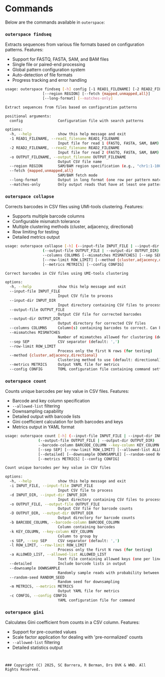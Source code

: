 # Commands

Below are the commands available in `outerspace`:

### `outerspace findseq`
Extracts sequences from various file formats based on configuration patterns. Features:
- Support for FASTQ, FASTA, SAM, and BAM files
- Single file or paired-end processing
- Global pattern configuration system
- Auto-detection of file formats
- Progress tracking and error handling

```bash
usage: outerspace findseq [-h] config [-1 READ1_FILENAME] [-2 READ2_FILENAME] [-o OUTPUT_FILENAME]
                 [--region REGION] [--fetch {mapped,unmapped,all}]
                 [--long-format] [--matches-only]

Extract sequences from files based on configuration patterns

positional arguments:
  config                Configuration file with search patterns

options:
  -h, --help            show this help message and exit
  -1 READ1_FILENAME, --read1_filename READ1_FILENAME
                        Input file for read 1 (FASTQ, FASTA, SAM, BAM) or single read file
  -2 READ2_FILENAME, --read2_filename READ2_FILENAME
                        Input file for read 2 (FASTQ, FASTA, SAM, BAM) for paired reads
  -o OUTPUT_FILENAME, --output_filename OUTPUT_FILENAME
                        Output CSV file name
  --region REGION       SAM/BAM region specification (e.g., "chr1:1-1000")
  --fetch {mapped,unmapped,all}
                        SAM/BAM fetch mode
  --long-format         Output in long format (one row per pattern match instead of one row per read)
  --matches-only        Only output reads that have at least one pattern match
```

### `outerspace collapse`
Corrects barcodes in CSV files using UMI-tools clustering. Features:
- Supports multiple barcode columns
- Configurable mismatch tolerance
- Multiple clustering methods (cluster, adjacency, directional)
- Row limiting for testing
- Detailed metrics output

```bash
usage: outerspace collapse [-h] (--input-file INPUT_FILE | --input-dir INPUT_DIR)
                 (--output-file OUTPUT_FILE | --output-dir OUTPUT_DIR)
                 --columns COLUMNS [--mismatches MISMATCHES] [--sep SEP]
                 [--row-limit ROW_LIMIT] [--method {cluster,adjacency,directional}]
                 [--metrics METRICS] [--config CONFIG]

Correct barcodes in CSV files using UMI-tools clustering

options:
  -h, --help            show this help message and exit
  --input-file INPUT_FILE
                        Input CSV file to process
  --input-dir INPUT_DIR
                        Input directory containing CSV files to process
  --output-file OUTPUT_FILE
                        Output CSV file for corrected barcodes
  --output-dir OUTPUT_DIR
                        Output directory for corrected CSV files
  --columns COLUMNS     Column(s) containing barcodes to correct. Can be a single column or comma-separated list
  --mismatches MISMATCHES
                        Number of mismatches allowed for clustering (default: 2)
  --sep SEP             CSV separator (default: ',')
  --row-limit ROW_LIMIT
                        Process only the first N rows (for testing)
  --method {cluster,adjacency,directional}
                        Clustering method to use (default: directional)
  --metrics METRICS     Output YAML file for metrics
  --config CONFIG       TOML configuration file containing command settings
```

### `outerspace count`
Counts unique barcodes per key value in CSV files. Features:
- Barcode and key column specification
- `--allowed-list` filtering
- Downsampling capability
- Detailed output with barcode lists
- Gini coefficient calculation for both barcodes and keys
- Metrics output in YAML format

```bash
usage: outerspace count [-h] (--input-file INPUT_FILE | --input-dir INPUT_DIR)
               (--output-file OUTPUT_FILE | --output-dir OUTPUT_DIR)
               --barcode-column BARCODE_COLUMN --key-column KEY_COLUMN
               [--sep SEP] [--row-limit ROW_LIMIT] [--allowed-list ALLOWED_LIST]
               [--detailed] [--downsample DOWNSAMPLE] [--random-seed RANDOM_SEED]
               [--metrics METRICS] [--config CONFIG]

Count unique barcodes per key value in CSV files

options:
  -h, --help            show this help message and exit
  -i INPUT_FILE, --input-file INPUT_FILE
                        Input CSV file to process
  -d INPUT_DIR, --input-dir INPUT_DIR
                        Input directory containing CSV files to process
  -o OUTPUT_FILE, --output-file OUTPUT_FILE
                        Output CSV file for barcode counts
  -D OUTPUT_DIR, --output-dir OUTPUT_DIR
                        Output directory for barcode counts
  -b BARCODE_COLUMN, --barcode-column BARCODE_COLUMN
                        Column containing barcodes
  -k KEY_COLUMN, --key-column KEY_COLUMN
                        Column to group by
  -s SEP, --sep SEP     CSV separator (default: ',')
  -l ROW_LIMIT, --row-limit ROW_LIMIT
                        Process only the first N rows (for testing)
  -a ALLOWED_LIST, --allowed-list ALLOWED_LIST
                        Text file containing allowed keys (one per line)
  --detailed            Include barcode lists in output
  --downsample DOWNSAMPLE
                        Randomly sample reads with probability between 0 and 1
  --random-seed RANDOM_SEED
                        Random seed for downsampling
  -m METRICS, --metrics METRICS
                        Output YAML file for metrics
  -c CONFIG, --config CONFIG
                        YAML configuration file for command
```

### `outerspace gini`
Calculates Gini coefficient from counts in a CSV column. Features:
- Support for pre-counted values
- Scale factor application for dealing with 'pre-normalized' counts
- `--allowed-list` filtering
- Detailed statistics output

```


### Copyright (C) 2025, SC Barrera, R Berman, Drs DVK & WND. All Rights Reserved.